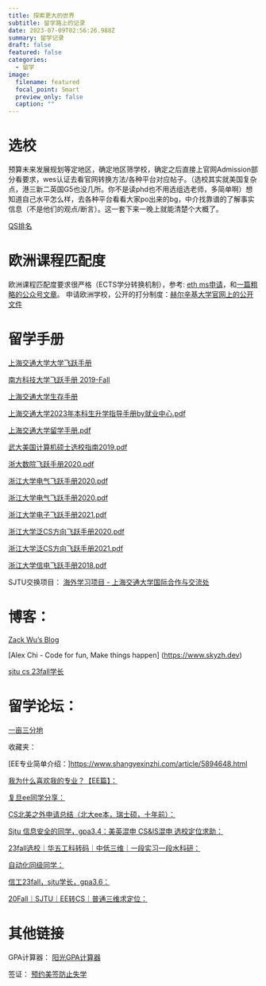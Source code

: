 ```yaml
---
title: 探索更大的世界
subtitle: 留学路上的记录
date: 2023-07-09T02:56:26.988Z
summary: 留学记录
draft: false
featured: false
categories:
  - 留学
image:
  filename: featured
  focal_point: Smart
  preview_only: false
  caption: ""
---
```




# 选校

预算未来发展规划等定地区，确定地区筛学校，确定之后直接上官网Admission部分看要求，wes认证去看官网转换方法/各种平台对应帖子。（选校其实就美国复杂点，港三新二英国G5也没几所。你不是读phd也不用选组选老师，多简单啊）想知道自己水平怎么样，去各种平台看看大家po出来的bg，中介找靠谱的了解事实信息（不是他们的观点/断言）。这一套下来一晚上就能清楚个大概了。

[QS排名](https://www.topuniversities.com/university-rankings/world-university-rankings/2023)
# 欧洲课程匹配度
欧洲课程匹配度要求很严格（ECTS学分转换机制），参考: [eth ms申请](https://ethz.ch/en/studies/master/degree-programmes/engineering-sciences/computer-science.html)，和[一篇粗略的公众号文章](https://www.shangyexinzhi.com/article/4966280.html)。
申请欧洲学校，公开的打分制度：[赫尔辛基大学官网上的公开文件](https://www.helsinki.fi/en/admissions-and-education/apply-bachelors-and-masters-programmes/apply-international-masters-programmes/scoring-applications/scoring-applications-faculty-science)


# 留学手册

[上海交通大学大学飞跃手册](https://survivesjtu.github.io/SJTU-Application/#/)

[南方科技大学飞跃手册 2019-Fall](https://sustech-application.github.io/2019-Fall/#/)

[上海交通大学生存手册](https://survivesjtu.gitbook.io/survivesjtumanual/)

[上海交通大学2023年本科生升学指导手册by就业中心.pdf](/uploads/上海交通大学2023年本科生升学指导手册by就业中心.pdf)

[上海交通大学留学手册.pdf](/uploads/上海交通大学留学手册.pdf)

[武大美国计算机硕士选校指南2019.pdf](/uploads/武大美国计算机硕士选校指南2019.pdf)

[浙大数院飞跃手册2020.pdf](/uploads/浙大数院飞跃手册2020.pdf)

[浙江大学电气飞跃手册2020.pdf](/uploads/浙江大学电气飞跃手册2020.pdf)

[浙江大学电气飞跃手册2020.pdf](/uploads/浙江大学电气飞跃手册2020.pdf)

[浙江大学电子飞跃手册2021.pdf](/uploads/浙江大学电子飞跃手册2021.pdf)

[浙江大学泛CS方向飞跃手册2020.pdf](/uploads/浙江大学泛CS方向飞跃手册2020.pdf)

[浙江大学泛CS方向飞跃手册2021.pdf](/uploads/浙江大学泛CS方向飞跃手册2021.pdf)

[浙江大学信电飞跃手册2018.pdf](/uploads/浙江大学信电飞跃手册2018.pdf)


SJTU交换项目：
[海外学习项目 - 上海交通大学国际合作与交流处](https://global.sjtu.edu.cn/studyAbroad/index/5)

# 博客：
[Zack Wu’s Blog](https://www.zackwu.com)

[Alex Chi - Code for fun, Make things happen] (https://www.skyzh.dev)

[sjtu cs 23fall学长](https://yanjieze.com)



# 留学论坛：
[一亩三分地](https://www.1point3acres.com)

收藏夹：

[EE专业简单介绍：]https://www.shangyexinzhi.com/article/5894648.html

[我为什么喜欢我的专业？【EE篇】：](https://instant.1point3acres.com/thread/14263)

[复旦ee同学分享：](https://instant.1point3acres.com/thread/629465)

[CS北美之外申请总结（北大ee本，瑞士硕，十年前）：](https://instant.1point3acres.com/thread/41026)

[Sjtu 信息安全的同学，gpa3.4：美英混申 CS&IS混申 选校定位求助：](https://instant.1point3acres.com/thread/675187)

[23fall选校｜华五工科转码｜中低三维｜一段实习一段水科研：](https://instant.1point3acres.com/thread/942153)

[自动化同级同学：](https://instant.1point3acres.com/thread/936133)

[信工23fall，sjtu学长，gpa3.6：
](https://instant.1point3acres.com/thread/950979)

[20Fall｜SJTU｜EE转CS｜普通三维求定位：](https://instant.1point3acres.com/thread/559617)

# 其他链接

GPA计算器：
[阳光GPA计算器](https://yoursunny.com/p/GPA/)

签证：
[预约美签防止失学](https://tuixue.online/visa/)
